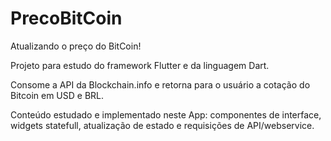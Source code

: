 # PrecoBitCoin

Atualizando o preço do BitCoin! 

Projeto para estudo do framework Flutter e da linguagem Dart.

Consome a API da Blockchain.info e retorna para o usuário a cotação do Bitcoin em USD e BRL.

Conteúdo estudado e implementado neste App: componentes de interface, widgets statefull, atualização de estado e requisições de API/webservice.
